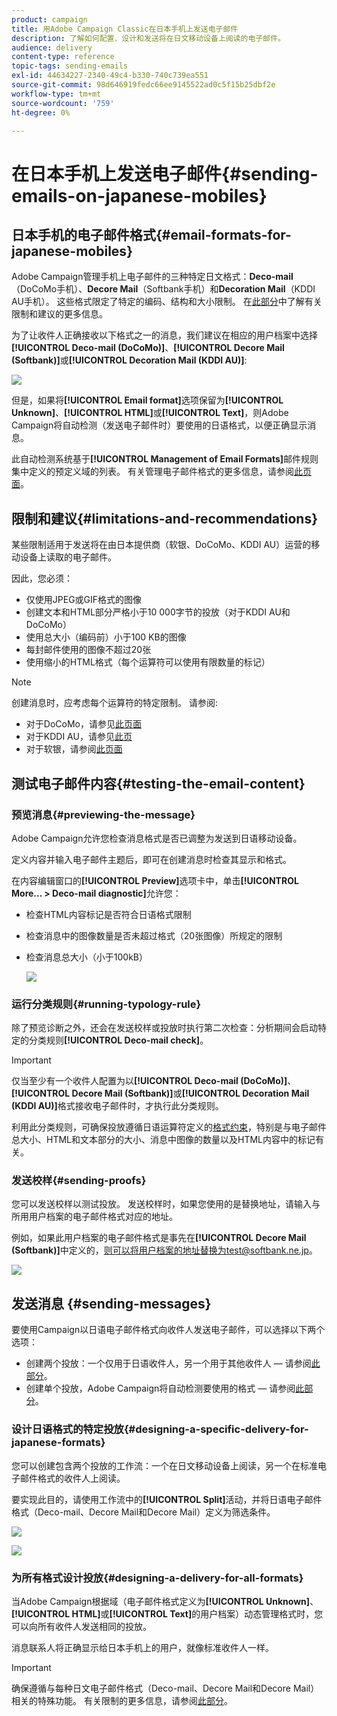 ```yaml
---
product: campaign
title: 用Adobe Campaign Classic在日本手机上发送电子邮件
description: 了解如何配置、设计和发送将在日文移动设备上阅读的电子邮件。
audience: delivery
content-type: reference
topic-tags: sending-emails
exl-id: 44634227-2340-49c4-b330-740c739ea551
source-git-commit: 98d646919fedc66ee9145522ad0c5f15b25dbf2e
workflow-type: tm+mt
source-wordcount: '759'
ht-degree: 0%

---
```


# 在日本手机上发送电子邮件{#sending-emails-on-japanese-mobiles}

## 日本手机的电子邮件格式{#email-formats-for-japanese-mobiles}

Adobe Campaign管理手机上电子邮件的三种特定日文格式：**Deco-mail**（DoCoMo手机）、**Decore Mail**（Softbank手机）和&#x200B;**Decoration Mail**（KDDI AU手机）。 这些格式限定了特定的编码、结构和大小限制。 在[此部分](#limitations-and-recommendations)中了解有关限制和建议的更多信息。

为了让收件人正确接收以下格式之一的消息，我们建议在相应的用户档案中选择&#x200B;**[!UICONTROL Deco-mail (DoCoMo)]**、**[!UICONTROL Decore Mail (Softbank)]**&#x200B;或&#x200B;**[!UICONTROL Decoration Mail (KDDI AU)]**:

![](assets/deco-mail_03.png)

但是，如果将&#x200B;**[!UICONTROL Email format]**&#x200B;选项保留为&#x200B;**[!UICONTROL Unknown]**、**[!UICONTROL HTML]**&#x200B;或&#x200B;**[!UICONTROL Text]**，则Adobe Campaign将自动检测（发送电子邮件时）要使用的日语格式，以便正确显示消息。

此自动检测系统基于&#x200B;**[!UICONTROL Management of Email Formats]**&#x200B;邮件规则集中定义的预定义域的列表。 有关管理电子邮件格式的更多信息，请参阅[此页面](../../installation/using/email-deliverability.md#managing-email-formats)。

## 限制和建议{#limitations-and-recommendations}

某些限制适用于发送将在由日本提供商（软银、DoCoMo、KDDI AU）运营的移动设备上读取的电子邮件。

因此，您必须：

* 仅使用JPEG或GIF格式的图像
* 创建文本和HTML部分严格小于10 000字节的投放（对于KDDI AU和DoCoMo）
* 使用总大小（编码前）小于100 KB的图像
* 每封邮件使用的图像不超过20张
* 使用缩小的HTML格式（每个运算符可以使用有限数量的标记）

>[!NOTE]
>
>创建消息时，应考虑每个运算符的特定限制。 请参阅:
>
>* 对于DoCoMo，请参见[此页面](https://www.nttdocomo.co.jp/service/developer/make/content/deco_mail/index.html)
>* 对于KDDI AU，请参见[此页](https://www.au.com/ezfactory/tec/spec/decorations/template.html)
>* 对于软银，请参阅[此页面](https://www.support.softbankmobile.co.jp/partner/home_tech3/index.cfm)


## 测试电子邮件内容{#testing-the-email-content}

### 预览消息{#previewing-the-message}

Adobe Campaign允许您检查消息格式是否已调整为发送到日语移动设备。

定义内容并输入电子邮件主题后，即可在创建消息时检查其显示和格式。

在内容编辑窗口的&#x200B;**[!UICONTROL Preview]**&#x200B;选项卡中，单击&#x200B;**[!UICONTROL More... > Deco-mail diagnostic]**&#x200B;允许您：

* 检查HTML内容标记是否符合日语格式限制
* 检查消息中的图像数量是否未超过格式（20张图像）所规定的限制
* 检查消息总大小（小于100kB）

   ![](assets/deco-mail_06.png)

### 运行分类规则{#running-typology-rule}

除了预览诊断之外，还会在发送校样或投放时执行第二次检查：分析期间会启动特定的分类规则&#x200B;**[!UICONTROL Deco-mail check]**。

>[!IMPORTANT]
>
>仅当至少有一个收件人配置为以&#x200B;**[!UICONTROL Deco-mail (DoCoMo)]**、**[!UICONTROL Decore Mail (Softbank)]**&#x200B;或&#x200B;**[!UICONTROL Decoration Mail (KDDI AU)]**&#x200B;格式接收电子邮件时，才执行此分类规则。

利用此分类规则，可确保投放遵循日语运算符定义的[格式约束](#limitations-and-recommendations)，特别是与电子邮件总大小、HTML和文本部分的大小、消息中图像的数量以及HTML内容中的标记有关。

### 发送校样{#sending-proofs}

您可以发送校样以测试投放。 发送校样时，如果您使用的是替换地址，请输入与所用用户档案的电子邮件格式对应的地址。

例如，如果此用户档案的电子邮件格式是事先在&#x200B;**[!UICONTROL Decore Mail (Softbank)]**&#x200B;中定义的，则可以将用户档案的地址替换为test@softbank.ne.jp。

![](assets/deco-mail_05.png)

## 发送消息 {#sending-messages}

要使用Campaign以日语电子邮件格式向收件人发送电子邮件，可以选择以下两个选项：

* 创建两个投放：一个仅用于日语收件人，另一个用于其他收件人 — 请参阅[此部分](#designing-a-specific-delivery-for-japanese-formats)。
* 创建单个投放，Adobe Campaign将自动检测要使用的格式 — 请参阅[此部分](#designing-a-delivery-for-all-formats)。

### 设计日语格式的特定投放{#designing-a-specific-delivery-for-japanese-formats}

您可以创建包含两个投放的工作流：一个在日文移动设备上阅读，另一个在标准电子邮件格式的收件人上阅读。

要实现此目的，请使用工作流中的&#x200B;**[!UICONTROL Split]**&#x200B;活动，并将日语电子邮件格式（Deco-mail、Decore Mail和Decore Mail）定义为筛选条件。

![](assets/deco-mail_08.png)

![](assets/deco-mail_07.png)

### 为所有格式设计投放{#designing-a-delivery-for-all-formats}

当Adobe Campaign根据域（电子邮件格式定义为&#x200B;**[!UICONTROL Unknown]**、**[!UICONTROL HTML]**&#x200B;或&#x200B;**[!UICONTROL Text]**&#x200B;的用户档案）动态管理格式时，您可以向所有收件人发送相同的投放。

消息联系人将正确显示给日本手机上的用户，就像标准收件人一样。

>[!IMPORTANT]
>
>确保遵循与每种日文电子邮件格式（Deco-mail、Decore Mail和Decore Mail）相关的特殊功能。 有关限制的更多信息，请参阅[此部分](#limitations-and-recommendations)。
